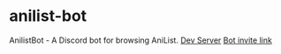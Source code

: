 # anilist-bot

AnilistBot - A Discord bot for browsing AniList.
[Dev Server](https://discord.gg/gGVDR6Mxu4)
[Bot invite link](https://discord.com/api/oauth2/authorize?client_id=861173907644743680&permissions=137439308864&scope=bot)
